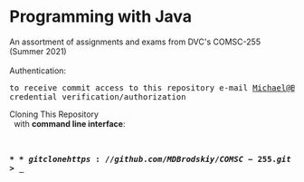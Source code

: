 # Programming with Java
An assortment of assignments and exams from DVC's COMSC-255 (Summer 2021)
<br/> <br/>
Authentication:   
    <pre>to receive commit access to this repository e-mail Michael@Brodskiy.com for credential verification/authorization</pre>

Cloning This Repository
</br>&nbsp;&nbsp;with **command line interface**:
    <pre>    
    **$** git clone https://github.com/MDBrodskiy/COMSC-255.git    
    **$** **>**  **_**
    </pre>
